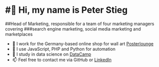 #👋 Hi, my name is Peter Stieg
==============================
##Head of Marketing, responsible for a team of four marketing managers covering
###search engine marketing, social media marketing and marketplaces 
- 👔 I work for the Germany-based online shop for wall art [Posterlounge](https://www.posterlounge.com/shop/)
- 🐜 I use JavaScript, PHP and Python for automation
- 🌱 I study in data science on [DataCamp](https://www.datacamp.com/tracks/data-scientist-with-python)
- 📫 Feel free to contact me via GitHub or [LinkedIn](https://www.linkedin.com/in/peterstieg/)

<!---
peterstieg/peterstieg is a ✨ special ✨ repository because its `README.md` (this file) appears on your GitHub profile.
You can click the Preview link to take a look at your changes.
--->
